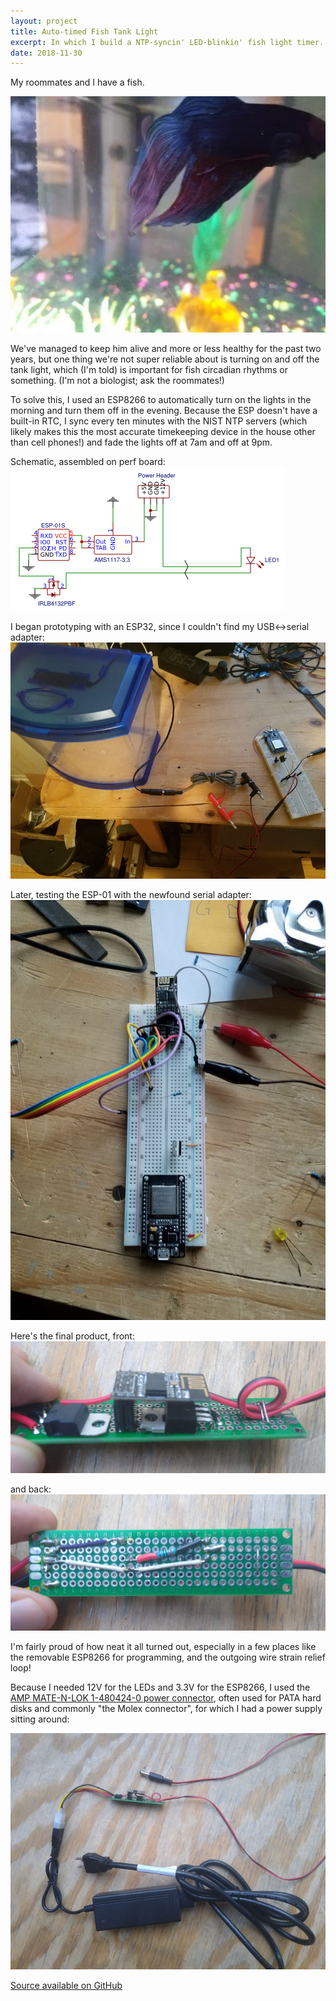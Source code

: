 ```yaml
---
layout: project
title: Auto-timed Fish Tank Light
excerpt: In which I build a NTP-syncin' LED-blinkin' fish light timer.
date: 2018-11-30
---
```


My roommates and I have a fish.

[![Sidon is our fish.](/images/sidon-light/sidon-sm.jpg)](/images/sidon-light/sidon.jpg)

We've managed to keep him alive and more or less healthy for the past two
years, but one thing we're not super reliable about is turning on and off the
tank light, which (I'm told) is important for fish circadian rhythms or
something. (I'm not a biologist; ask the roommates!)

To solve this, I used an ESP8266 to automatically turn on the lights in the
morning and turn them off in the evening. Because the ESP doesn't have a
built-in RTC, I sync every ten minutes with the NIST NTP servers (which
likely makes this the most accurate timekeeping device in the house other
than cell phones!) and fade the lights off at 7am and off at 9pm.

Schematic, assembled on perf board:
![the schematic](/images/sidon-light/schematic.png)

I began prototyping with an ESP32, since I couldn't find my USB<->serial
adapter:
[![Tank and breadboard with ESP32](/images/sidon-light/prototyping-1-sm.jpg)](/images/sidon-light/prototyping-1.jpg)

Later, testing the ESP-01 with the newfound serial adapter:
[![Breadboard and more components](/images/sidon-light/prototyping-2-sm.jpg)](/images/sidon-light/prototyping-2.jpg)

Here's the final product, front:
[![The front of the fish tank board, assembled](/images/sidon-light/board-front-sm.jpg)](/images/sidon-light/board-front.jpg)

and back:
[![The back of the fish tank board, assembled](/images/sidon-light/board-back-sm.jpg)](/images/sidon-light/board-back.jpg)

I'm fairly proud of how neat it all turned out, especially in a few places like
the removable ESP8266 for programming, and the outgoing wire strain relief loop!

Because I needed 12V for the LEDs and 3.3V for the ESP8266, I used the
[AMP MATE-N-LOK 1-480424-0 power connector](https://en.wikipedia.org/wiki/Molex_connector#Disk_drive),
often used for PATA hard disks and commonly "the Molex connector", for which
I had a power supply sitting around:

[![The assembled board plus all the power cables](/images/sidon-light/board-with-context-sm.jpg)](/images/sidon-light/board-with-context.jpg)

[Source available on GitHub](https://github.com/ChandlerSwift/FishTankLight)
